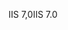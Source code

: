 <span data-ttu-id="8060d-101">IIS 7,0</span><span class="sxs-lookup"><span data-stu-id="8060d-101">IIS 7.0</span></span>